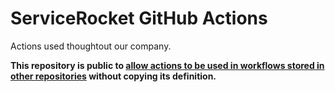 # ServiceRocket GitHub Actions

Actions used thoughtout our company.

**This repository is public to [allow actions to be used in workflows stored in other repositories](https://docs.github.com/en/actions/configuring-and-managing-workflows/configuring-a-workflow#referencing-actions-in-your-workflow) without copying its definition.**
